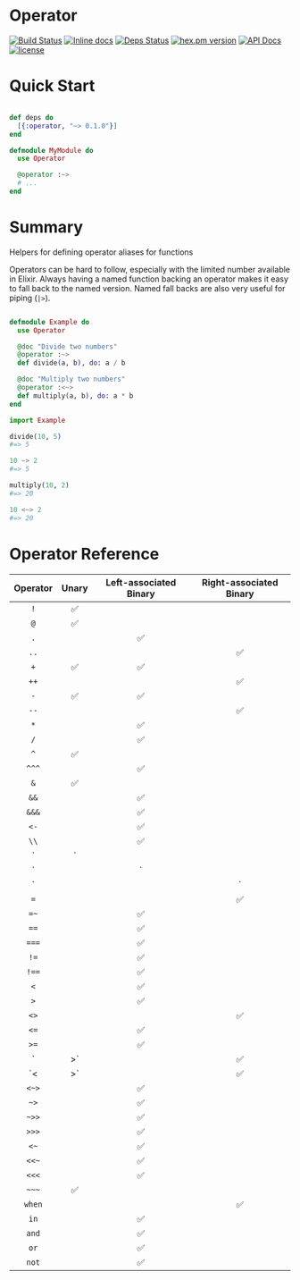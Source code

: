 # Operator

[![Build Status](https://travis-ci.org/expede/operator.svg?branch=master)](https://travis-ci.org/expede/operator) [![Inline docs](http://inch-ci.org/github/expede/operator.svg?branch=master)](http://inch-ci.org/github/expede/operator) [![Deps Status](https://beta.hexfaktor.org/badge/all/github/expede/operator.svg)](https://beta.hexfaktor.org/github/expede/operator) [![hex.pm version](https://img.shields.io/hexpm/v/operator.svg?style=flat)](https://hex.pm/packages/operator) [![API Docs](https://img.shields.io/badge/api-docs-yellow.svg?style=flat)](http://hexdocs.pm/operator/) [![license](https://img.shields.io/github/license/mashape/apistatus.svg?maxAge=2592000)](https://github.com/expede/operator/blob/master/LICENSE)

# Quick Start

```elixir

def deps do
  [{:operator, "~> 0.1.0"}]
end

defmodule MyModule do
  use Operator

  @operator :~>
  # ...
end
```

# Summary

Helpers for defining operator aliases for functions

Operators can be hard to follow, especially with the limited number available
in Elixir. Always having a named function backing an operator makes it easy to
fall back to the named version. Named fall backs are also very useful for
piping (`|>`).

```elixir

defmodule Example do
  use Operator

  @doc "Divide two numbers"
  @operator :~>
  def divide(a, b), do: a / b

  @doc "Multiply two numbers"
  @operator :<~>
  def multiply(a, b), do: a * b
end

import Example

divide(10, 5)
#=> 5

10 ~> 2
#=> 5

multiply(10, 2)
#=> 20

10 <~> 2
#=> 20

```

# Operator Reference

| Operator | Unary              | Left-associated Binary | Right-associated Binary |
|:--------:|:------------------:|:----------------------:|:-----------------------:|
| `!`      | :white_check_mark: |                        |                         |
| `@`      | :white_check_mark: |                        |                         |
| `.`      |                    | :white_check_mark:     |                         |
| `..`     |                    |                        | :white_check_mark:      |
| `+`      | :white_check_mark: | :white_check_mark:     |                         |
| `++`     |                    |                        | :white_check_mark:      |
| `-`      | :white_check_mark: | :white_check_mark:     |                         |
| `--`     |                    |                        | :white_check_mark:      |
| `*`      |                    | :white_check_mark:     |                         |
| `/`      |                    | :white_check_mark:     |                         |
| `^`      | :white_check_mark: |                        |                         |
| `^^^`    |                    | :white_check_mark:     |                         |
| `&`      | :white_check_mark: |                        |                         |
| `&&`     |                    | :white_check_mark:     |                         |
| `&&&`    |                    | :white_check_mark:     |                         |
| `<-`     |                    | :white_check_mark:     |                         |
| `\\`     |                    | :white_check_mark:     |                         |
| `|`      |                    |                        | :white_check_mark:      |
| `||`     |                    | :white_check_mark:     |                         |
| `|||`    |                    | :white_check_mark:     |                         |
| `=`      |                    |                        | :white_check_mark:      |
| `=~`     |                    | :white_check_mark:     |                         |
| `==`     |                    | :white_check_mark:     |                         |
| `===`    |                    | :white_check_mark:     |                         |
| `!=`     |                    | :white_check_mark:     |                         |
| `!==`    |                    | :white_check_mark:     |                         |
| `<`      |                    | :white_check_mark:     |                         |
| `>`      |                    | :white_check_mark:     |                         |
| `<>`     |                    |                        | :white_check_mark:      |
| `<=`     |                    | :white_check_mark:     |                         |
| `>=`     |                    | :white_check_mark:     |                         |
| `|>`     |                    | :white_check_mark:     |                         |
| `<|>`    |                    | :white_check_mark:     |                         |
| `<~>`    |                    | :white_check_mark:     |                         |
| `~>`     |                    | :white_check_mark:     |                         |
| `~>>`    |                    | :white_check_mark:     |                         |
| `>>>`    |                    | :white_check_mark:     |                         |
| `<~`     |                    | :white_check_mark:     |                         |
| `<<~`    |                    | :white_check_mark:     |                         |
| `<<<`    |                    | :white_check_mark:     |                         |
| `~~~`    | :white_check_mark: |                        |                         |
| `when`   |                    |                        | :white_check_mark:      |
| `in`     |                    | :white_check_mark:     |                         |
| `and`    |                    | :white_check_mark:     |                         |
| `or`     |                    | :white_check_mark:     |                         |
| `not`    |                    | :white_check_mark:     |                         |
